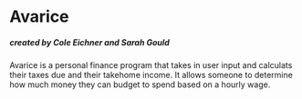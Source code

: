 # Avarice
##### created by Cole Eichner and Sarah Gould


Avarice is a personal finance program that takes in user input and calculats their taxes due and their takehome income. It allows someone to determine how much money they can budget to spend based on a hourly wage.

